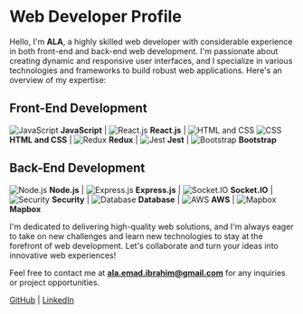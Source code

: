 # Web Developer Profile

Hello, I'm **ALA**, a highly skilled web developer with considerable experience in both front-end and back-end web development. I'm passionate about creating dynamic and responsive user interfaces, and I specialize in various technologies and frameworks to build robust web applications. Here's an overview of my expertise:

## Front-End Development

![JavaScript](https://img.icons8.com/color/48/000000/javascript.png) **JavaScript** | ![React.js](https://img.icons8.com/color/48/000000/react.png) **React.js** | ![HTML and CSS](https://img.icons8.com/color/48/000000/html-5.png) ![CSS](https://img.icons8.com/color/48/000000/css3.png) **HTML and CSS** | ![Redux](https://img.icons8.com/color/48/000000/redux.png) **Redux** | ![Jest](https://img.icons8.com/color/48/000000/jest.png) **Jest** | ![Bootstrap](https://img.icons8.com/color/48/000000/bootstrap.png) **Bootstrap**

## Back-End Development

![Node.js](https://img.icons8.com/color/48/000000/nodejs.png) **Node.js** | ![Express.js](https://img.icons8.com/color/48/000000/express.png) **Express.js** | ![Socket.IO](https://img.icons8.com/color/48/000000/socket-io.png) **Socket.IO** | ![Security](https://img.icons8.com/color/48/000000/lock.png) **Security** | ![Database](https://img.icons8.com/color/48/000000/database.png) **Database** | ![AWS](https://img.icons8.com/color/48/000000/amazon-web-services.png) **AWS** | ![Mapbox](https://img.icons8.com/color/48/000000/mapbox.png) **Mapbox**

I'm dedicated to delivering high-quality web solutions, and I'm always eager to take on new challenges and learn new technologies to stay at the forefront of web development. Let's collaborate and turn your ideas into innovative web experiences!

Feel free to contact me at **ala.emad.ibrahim@gmail.com** for any inquiries or project opportunities.

[GitHub](https://github.com/AlaEmadIbrahim) | [LinkedIn](https://www.linkedin.com/in/ala-ibrahim/)
